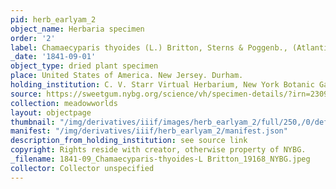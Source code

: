 ```yaml
---
pid: herb_earlyam_2
object_name: Herbaria specimen
order: '2'
label: Chamaecyparis thyoides (L.) Britton, Sterns & Poggenb., (Atlantic white cedar)
_date: '1841-09-01'
object_type: dried plant specimen
place: United States of America. New Jersey. Durham.
holding_institution: C. V. Starr Virtual Herbarium, New York Botanic Garden
source: https://sweetgum.nybg.org/science/vh/specimen-details/?irn=23091
collection: meadowworlds
layout: objectpage
thumbnail: "/img/derivatives/iiif/images/herb_earlyam_2/full/250,/0/default.jpg"
manifest: "/img/derivatives/iiif/herb_earlyam_2/manifest.json"
description_from_holding_institution: see source link
copyright: Rights reside with creator, otherwise property of NYBG.
_filename: 1841-09_Chamaecyparis-thyoides-L Britton_19168_NYBG.jpeg
collector: Collector unspecified
---
```

